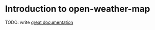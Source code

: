 # Introduction to open-weather-map

TODO: write [great documentation](http://jacobian.org/writing/what-to-write/)
